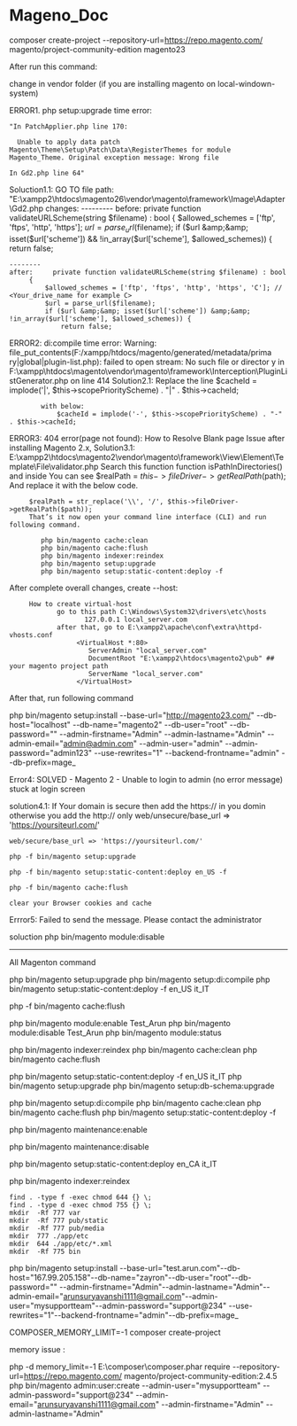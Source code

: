 # Mageno_Doc

composer create-project --repository-url=https://repo.magento.com/ magento/project-community-edition magento23



After run this command:

change in vendor folder (if you are installing magento on local-windown-system)

ERROR1. php setup:upgrade time error:

	"In PatchApplier.php line 170:

	  Unable to apply data patch Magento\Theme\Setup\Patch\Data\RegisterThemes for module Magento_Theme. Original exception message: Wrong file
	 
	In Gd2.php line 64"
Soluction1.1:
    GO TO file path: "E:\xampp2\htdocs\magento26\vendor\magento\framework\Image\Adapter\Gd2.php
    changes: 
	---------
	before:
		 private function validateURLScheme(string $filename) : bool
		 {
			 $allowed_schemes = ['ftp', 'ftps', 'http', 'https'];
			 $url = parse_url($filename);
			 if ($url &amp;&amp; isset($url['scheme']) &amp;&amp; !in_array($url['scheme'], $allowed_schemes)) {
				 return false;

	--------
	after:     private function validateURLScheme(string $filename) : bool
		 {
			 $allowed_schemes = ['ftp', 'ftps', 'http', 'https', 'C']; // <Your_drive_name for example C>
			 $url = parse_url($filename);
			 if ($url &amp;&amp; isset($url['scheme']) &amp;&amp; !in_array($url['scheme'], $allowed_schemes)) {
				 return false;

ERROR2: di:compile time error:
    Warning: file_put_contents(F:/xampp/htdocs/magento/generated/metadata/prima
	 ry|global|plugin-list.php): failed to open stream: No such file or director
	 y in F:\xampp\htdocs\magento\vendor\magento\framework\Interception\PluginLi
	 stGenerator.php on line 414
Solution2.1: Replace the line
				$cacheId = implode('|', $this->scopePriorityScheme) . "|" . $this->cacheId;
				
			with below:
				$cacheId = implode('-', $this->scopePriorityScheme) . "-" . $this->cacheId;
ERROR3: 404 error(page not found):
          How to Resolve Blank page Issue after installing Magento 2.x,
Solution3.1: E:\xampp2\htdocs\magento2\vendor\magento\framework\View\Element\Template\File\validator.php
        Search this function function isPathInDirectories()
		and inside You can see
		$realPath = $this->fileDriver->getRealPath($path);
		 And replace it with the below code.

		 $realPath = str_replace('\\', '/', $this->fileDriver->getRealPath($path));
		 That’s it now open your command line interface (CLI) and run following command.
 
			php bin/magento cache:clean
			php bin/magento cache:flush
			php bin/magento indexer:reindex
			php bin/magento setup:upgrade
			php bin/magento setup:static-content:deploy -f
			
After complete overall changes, create --host:

         How to create virtual-host
                go to this path C:\Windows\System32\drivers\etc\hosts
                       127.0.0.1 local_server.com
                after that, go to E:\xampp2\apache\conf\extra\httpd-vhosts.conf
				     <VirtualHost *:80>
						ServerAdmin "local_server.com"
						DocumentRoot "E:\xampp2\htdocs\magento2\pub" ## your magento project path
						ServerName "local_server.com"
					 </VirtualHost>
                    				

 After that, run following command


php bin/magento setup:install --base-url="http://magento23.com/" --db-host="localhost" --db-name="magento2" --db-user="root" --db-password="" --admin-firstname="Admin" --admin-lastname="Admin" --admin-email="admin@admin.com" --admin-user="admin" --admin-password="admin123" --use-rewrites="1" --backend-frontname="admin" --db-prefix=mage_


Error4: SOLVED - Magento 2 - Unable to login to admin (no error message) stuck at login screen

solution4.1:
    If Your domain is secure then add the https:// in you domin otherwise you add the http:// only web/unsecure/base_url => 'https://yoursiteurl.com/'

    web/secure/base_url => 'https://yoursiteurl.com/'

    php -f bin/magento setup:upgrade

    php -f bin/magento setup:static-content:deploy en_US -f

    php -f bin/magento cache:flush

    clear your Browser cookies and cache



Errror5: Failed to send the message. Please contact the administrator

soluction php bin/magento module:disable




------------------------------------------------------------------------------------------------------------

All Magenton command 


php bin/magento setup:upgrade
php bin/magento setup:di:compile
php bin/magento setup:static-content:deploy -f en_US it_IT


php -f bin/magento cache:flush
 
php bin/magento module:enable Test_Arun 
php bin/magento module:disable Test_Arun 
php bin/magento module:status

php bin/magento indexer:reindex
php bin/magento cache:clean
php bin/magento cache:flush



php bin/magento setup:static-content:deploy -f en_US it_IT
php bin/magento setup:upgrade
php bin/magento setup:db-schema:upgrade

php bin/magento setup:di:compile
php bin/magento cache:clean
php bin/magento cache:flush
php bin/magento setup:static-content:deploy -f

php bin/magento maintenance:enable 

php bin/magento maintenance:disable 

php bin/magento setup:static-content:deploy en_CA it_IT

php bin/magento indexer:reindex

    find . -type f -exec chmod 644 {} \;            
    find . -type d -exec chmod 755 {} \;        
    mkdir  -Rf 777 var
    mkdir  -Rf 777 pub/static
    mkdir  -Rf 777 pub/media
    mkdir  777 ./app/etc
    mkdir  644 ./app/etc/*.xml
    mkdir  -Rf 775 bin
	
php bin/magento setup:install --base-url="test.arun.com"--db-host="167.99.205.158"--db-name="zayron"--db-user="root"--db-password="" --admin-firstname="Admin"--admin-lastname="Admin"--admin-email="arunsuryavanshi1111@gmail.com"--admin-user="mysupportteam"--admin-password="support@234" --use-rewrites="1"--backend-frontname="admin"--db-prefix=mage_

COMPOSER_MEMORY_LIMIT=-1 composer create-project 

memory issue :

php -d memory_limit=-1 E:\composer\composer.phar require --repository-url=https://repo.magento.com/ magento/project-community-edition:2.4.5 
php bin/magento admin:user:create --admin-user="mysupportteam" --admin-password="support@234" --admin-email="arunsuryavanshi1111@gmail.com" --admin-firstname="Admin" --admin-lastname="Admin"
